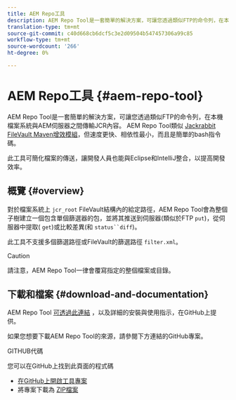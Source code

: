```yaml
---
title: AEM Repo工具
description: AEM Repo Tool是一套簡單的解決方案，可讓您透過類似FTP的命令列，在本機檔案系統與AEM伺服器之間傳輸JCR內容。
translation-type: tm+mt
source-git-commit: c40d668cb6dcf5c3e2d09504b547457306a99c85
workflow-type: tm+mt
source-wordcount: '266'
ht-degree: 0%

---
```



# AEM Repo工具 {#aem-repo-tool}

AEM Repo Tool是一套簡單的解決方案，可讓您透過類似FTP的命令列，在本機檔案系統與AEM伺服器之間傳輸JCR內容。 AEM Repo Tool類似 [Jackrabbit FileVault Maven增效模組](https://jackrabbit.apache.org/filevault-package-maven-plugin)，但速度更快、相依性最小，而且是簡單的bash指令碼。

此工具可簡化檔案的傳送，讓開發人員也能與Eclipse和IntelliJ整合，以提高開發效率。

## 概覽 {#overview}

對於檔案系統上 `jcr_root` FileVault結構內的給定路徑，AEM Repo Tool會為整個子樹建立一個包含單個篩選器的包，並將其推送到伺服器(類似於FTP `put`)，從伺服器中提取( `get`)或比較差異(和 `status``diff`)。

此工具不支援多個篩選路徑或FileVault的篩選路徑 `filter.xml`。

>[!CAUTION]
>
>請注意，AEM Repo Tool一律會覆寫指定的整個檔案或目錄。

## 下載和檔案 {#download-and-documentation}

AEM Repo Tool [可透過此連結](https://github.com/Adobe-Marketing-Cloud/tools/tree/master/repo) ，以及詳細的安裝與使用指示，在GitHub上提供。

如果您想要下載AEM Repo Tool的來源，請參閱下方連結的GitHub專案。

GITHUB代碼

您可以在GitHub上找到此頁面的程式碼

* [在GitHub上開啟工具專案](https://github.com/Adobe-Marketing-Cloud/tools)
* 將專案下載為 [ZIP檔案](https://github.com/Adobe-Marketing-Cloud/tools/archive/master.zip)

